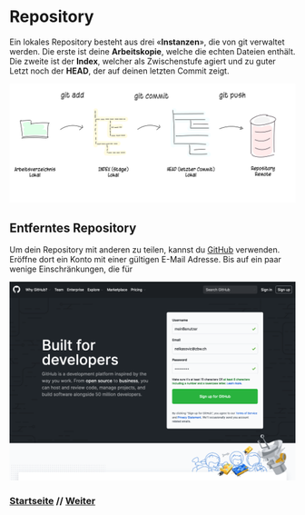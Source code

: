 # Repository

Ein lokales Repository besteht aus drei &laquo;**Instanzen**&raquo;, die von git verwaltet werden. Die erste ist deine **Arbeitskopie**, welche die echten Dateien enthält. Die zweite ist der **Index**, welcher als Zwischenstufe agiert und zu guter Letzt noch der **HEAD**, der auf deinen letzten Commit zeigt.

![Git-Workflow simplified](./assets/images/git_workflow_simple_remote.png)

## Entferntes Repository

Um dein Repository mit anderen zu teilen, kannst du [GitHub](https://github.com) verwenden. Eröffne dort ein Konto mit einer gültigen E-Mail Adresse. Bis auf ein paar wenige Einschränkungen, die für 

![GitHub create account](./assets/images/github_create_account.png)


### [Startseite](start.md) // [Weiter](installation.md)
